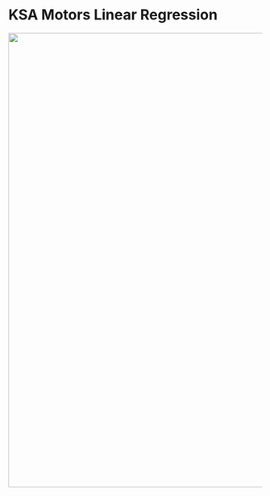 # KSA Motors Linear Regression



<img src ="https://ymimg1.b8cdn.com/resized/article/7907/pictures/7368816/listing_main_Nevera-Dubai-Expo-4-1200x797.jpeg" 
width="900">


